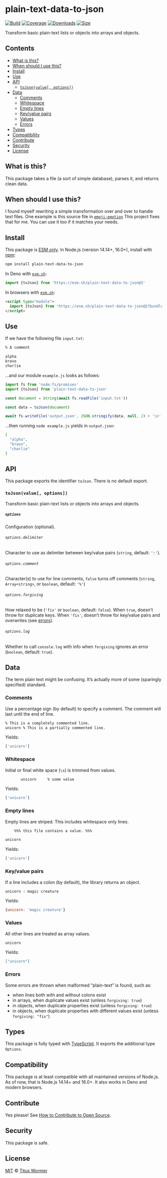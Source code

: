 # plain-text-data-to-json

[![Build][build-badge]][build]
[![Coverage][coverage-badge]][coverage]
[![Downloads][downloads-badge]][downloads]
[![Size][size-badge]][size]

Transform basic plain-text lists or objects into arrays and objects.

## Contents

*   [What is this?](#what-is-this)
*   [When should I use this?](#when-should-i-use-this)
*   [Install](#install)
*   [Use](#use)
*   [API](#api)
    *   [`toJson(value[, options])`](#tojsonvalue-options)
*   [Data](#data)
    *   [Comments](#comments)
    *   [Whitespace](#whitespace)
    *   [Empty lines](#empty-lines)
    *   [Key/value pairs](#keyvalue-pairs)
    *   [Values](#values)
    *   [Errors](#errors)
*   [Types](#types)
*   [Compatibility](#compatibility)
*   [Contribute](#contribute)
*   [Security](#security)
*   [License](#license)

## What is this?

This package takes a file (a sort of simple database), parses it, and returns
clean data.

## When should I use this?

I found myself rewriting a simple transformation over and over to handle text
files.
One example is this source file in [`emoji-emotion`][emoji-emotion-example]
This project fixes that for me.
You can use it too if it matches your needs.

## Install

This package is [ESM only][esm].
In Node.js (version 14.14+, 16.0+), install with [npm][]:

```sh
npm install plain-text-data-to-json
```

In Deno with [`esm.sh`][esmsh]:

```js
import {toJson} from 'https://esm.sh/plain-text-data-to-json@2'
```

In browsers with [`esm.sh`][esmsh]:

```html
<script type="module">
  import {toJson} from 'https://esm.sh/plain-text-data-to-json@2?bundle'
</script>
```

## Use

If we have the following file `input.txt`:

```txt
% A comment

alpha
bravo
charlie
```

…and our module `example.js` looks as follows:

```js
import fs from 'node:fs/promises'
import {toJson} from 'plain-text-data-to-json'

const document = String(await fs.readFile('input.txt'))

const data = toJson(document)

await fs.writeFile('output.json', JSON.stringify(data, null, 2) + '\n')
```

…then running `node example.js` yields in `output.json`:

```json
[
  "alpha",
  "bravo",
  "charlie"
]
```

## API

This package exports the identifier `toJson`.
There is no default export.

### `toJson(value[, options])`

Transform basic plain-text lists or objects into arrays and objects.

##### `options`

Configuration (optional).

###### `options.delimiter`

Character to use as delimiter between key/value pairs (`string`, default:
`':'`).

###### `options.comment`

Character(s) to use for line comments, `false` turns off comments (`string`,
`Array<string>`, or `boolean`, default: `'%'`)

###### `options.forgiving`

How relaxed to be (`'fix'` or `boolean`, default: `false`).
When `true`, doesn’t throw for duplicate keys.
When `'fix'`, doesn’t throw for key/value pairs and overwrites (see
[errors][]).

###### `options.log`

Whether to call `console.log` with info when `forgiving` ignores an error
(`boolean`, default: `true`).

## Data

The term plain text might be confusing.
It’s actually more of some (sparingly specified) standard.

### Comments

Use a percentage sign (by default) to specify a comment.
The comment will last until the end of line.

```txt
% This is a completely commented line.
unicorn % This is a partially commented line.
```

Yields:

```js
['unicorn']
```

### Whitespace

Initial or final white space (`\s`) is trimmed from values.

```txt
       unicorn     % some value
```

Yields:

```js
['unicorn']
```

### Empty lines

Empty lines are striped.
This includes whitespace only lines.

```txt
    %%% this file contains a value. %%%

unicorn
```

Yields:

```js
['unicorn']
```

### Key/value pairs

If a line includes a colon (by default), the library returns an object.

```txt
unicorn : magic creature
```

Yields:

```js
{unicorn: 'magic creature'}
```

### Values

All other lines are treated as array values.

```txt
unicorn
```

Yields:

```json
["unicorn"]
```

### Errors

Some errors are thrown when malformed “plain-text” is found, such as:

*   when lines both with and without colons exist
*   in arrays, when duplicate values exist (unless `forgiving: true`)
*   in objects, when duplicate properties exist (unless `forgiving: true`)
*   in objects, when duplicate properties with different values exist (unless
    `forgiving: "fix"`)

## Types

This package is fully typed with [TypeScript][].
It exports the additional type `Options`.

## Compatibility

This package is at least compatible with all maintained versions of Node.js.
As of now, that is Node.js 14.14+ and 16.0+.
It also works in Deno and modern browsers.

## Contribute

Yes please!
See [How to Contribute to Open Source][contribute].

## Security

This package is safe.

## License

[MIT][license] © [Titus Wormer][author]

<!-- Definitions -->

[build-badge]: https://github.com/wooorm/plain-text-data-to-json/workflows/main/badge.svg

[build]: https://github.com/wooorm/plain-text-data-to-json/actions

[coverage-badge]: https://img.shields.io/codecov/c/github/wooorm/plain-text-data-to-json.svg

[coverage]: https://codecov.io/github/wooorm/plain-text-data-to-json

[downloads-badge]: https://img.shields.io/npm/dm/plain-text-data-to-json.svg

[downloads]: https://www.npmjs.com/package/plain-text-data-to-json

[size-badge]: https://img.shields.io/bundlephobia/minzip/plain-text-data-to-json.svg

[size]: https://bundlephobia.com/result?p=plain-text-data-to-json

[npm]: https://docs.npmjs.com/cli/install

[esm]: https://gist.github.com/sindresorhus/a39789f98801d908bbc7ff3ecc99d99c

[esmsh]: https://esm.sh

[typescript]: https://www.typescriptlang.org

[contribute]: https://opensource.guide/how-to-contribute/

[license]: license

[author]: https://wooorm.com

[errors]: #errors

[emoji-emotion-example]: https://github.com/words/emoji-emotion/blob/main/faces.txt
